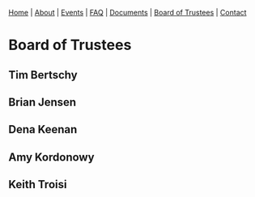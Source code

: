 [Home](index.md) | [About](about.md) | [Events](events.md) | [FAQ](faq.md) | [Documents](documents.md) | [Board of Trustees](trustees.md) | [Contact](contact.md)

# Board of Trustees


## Tim Bertschy
## Brian Jensen
## Dena Keenan
## Amy Kordonowy
## Keith Troisi

